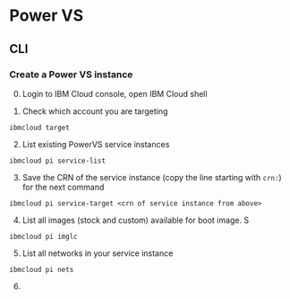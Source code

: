 # Power VS 

## CLI

### Create a Power VS instance

0. Login to IBM Cloud console, open IBM Cloud shell 

1. Check which account you are targeting

```
ibmcloud target
```

2. List existing PowerVS service instances

```
ibmcloud pi service-list
```

3. Save the CRN of the service instance (copy the line starting with ```crn:```) for the next command

```
ibmcloud pi service-target <crn of service instance from above>
```

4. List all images (stock and custom) available for boot image. S

```
ibmcloud pi imglc
```

5. List all networks in your service instance

```
ibmcloud pi nets
```

6. 
